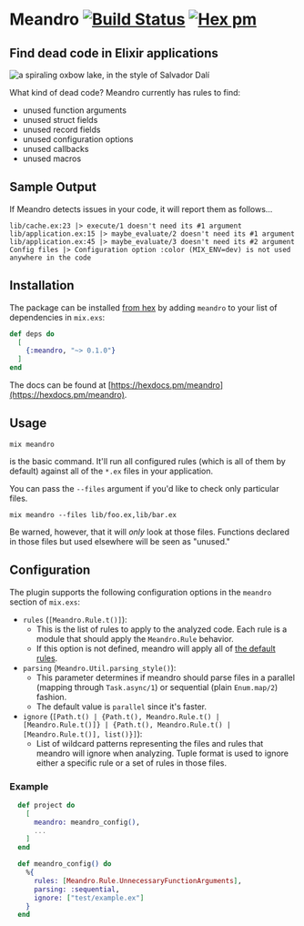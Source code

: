 # Meandro [![Build Status](https://github.com/AdRoll/meandro/actions/workflows/main.yml/badge.svg)](https://github.com/AdRoll/meandro) [![Hex pm](http://img.shields.io/hexpm/v/meandro.svg?style=flat)](https://hex.pm/packages/meandro)

## Find dead code in Elixir applications

![a spiraling oxbow lake, in the style of Salvador Dalí](https://repository-images.githubusercontent.com/517563597/31d745f4-5e0d-4680-97d2-d80e8d1c275e)

What kind of dead code? Meandro currently has rules to find:

- unused function arguments
- unused struct fields
- unused record fields
- unused configuration options
- unused callbacks
- unused macros

## Sample Output

If Meandro detects issues in your code, it will report them as follows…

```
lib/cache.ex:23 |> execute/1 doesn't need its #1 argument
lib/application.ex:15 |> maybe_evaluate/2 doesn't need its #1 argument
lib/application.ex:45 |> maybe_evaluate/3 doesn't need its #2 argument
Config files |> Configuration option :color (MIX_ENV=dev) is not used anywhere in the code
```

## Installation

The package can be installed [from hex](https://hex.pm/packages/meandro) by
adding `meandro` to your list of dependencies in `mix.exs`:

```elixir
def deps do
  [
    {:meandro, "~> 0.1.0"}
  ]
end
```

The docs can be found at [https://hexdocs.pm/meandro](https://hexdocs.pm/meandro).

## Usage

```
mix meandro
```

is the basic command. It'll run all configured rules (which is all of them by default) against all of the `*.ex` files in your application.

You can pass the `--files` argument if you'd like to check only particular files.

```
mix meandro --files lib/foo.ex,lib/bar.ex
```

Be warned, however, that it will _only_ look at those files. Functions declared in those files but used elsewhere will be seen as "unused."

## Configuration

The plugin supports the following configuration options in the `meandro` section of `mix.exs`:

- `rules` (`[Meandro.Rule.t()]`):
  - This is the list of rules to apply to the analyzed code. Each rule is a module that should apply the `Meandro.Rule` behavior.
  - If this option is not defined, meandro will apply all of [the default rules](lib/meandro/rules).
- `parsing` (`Meandro.Util.parsing_style()`):
  - This parameter determines if meandro should parse files in a parallel (mapping through `Task.async/1`) or sequential (plain `Enum.map/2`) fashion.
  - The default value is `parallel` since it's faster.
- `ignore` (`[Path.t() | {Path.t(), Meandro.Rule.t() | [Meandro.Rule.t()]} | {Path.t(), Meandro.Rule.t() | [Meandro.Rule.t()], list()}]`):
  - List of wildcard patterns representing the files and rules that meandro will ignore when analyzing. Tuple format is used to ignore either a specific rule or a set of rules in those files.

### Example

```elixir
  def project do
    [
      meandro: meandro_config(),
      ...
    ]
  end

  def meandro_config() do
    %{
      rules: [Meandro.Rule.UnnecessaryFunctionArguments],
      parsing: :sequential,
      ignore: ["test/example.ex"]
    }
  end
```

